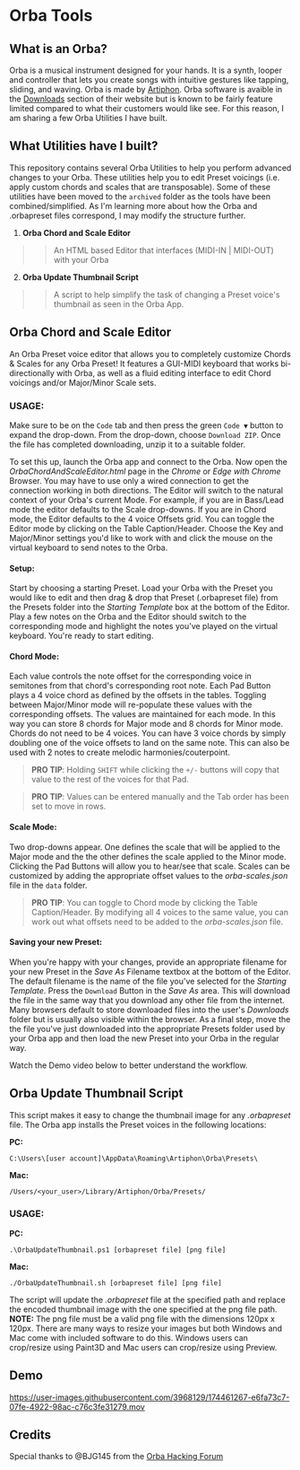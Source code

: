 # Orba Tools

## What is an Orba?
Orba is a musical instrument designed for your hands. It is a synth, looper and controller that lets you create songs with intuitive gestures like tapping, sliding, and waving.
Orba is made by [Artiphon](https://artiphon.com/pages/orba-by-artiphon).
Orba software is avaible in the [Downloads](https://artiphon.com/pages/downloads) section of their website but is known to be fairly feature limited compared to what their customers would like see. For this reason, I am sharing a few Orba Utilities I have built.

## What Utilities have I built?
This repository contains several Orba Utilities to help you perform advanced changes to your Orba. These utilities help you to edit Preset voicings (i.e. apply custom chords and scales that are transposable). Some of these utilities have been moved to the `archived` folder as the tools have been combined/simplified. As I'm learning more about how the Orba and .orbapreset files correspond, I may modify the structure further.

1. **Orba Chord and Scale Editor**
>> An HTML based Editor that interfaces (MIDI-IN | MIDI-OUT) with your Orba
2. **Orba Update Thumbnail Script**
>> A script to help simplify the task of changing a Preset voice's thumbnail as seen in the Orba App.

## Orba Chord and Scale Editor
An Orba Preset voice editor that allows you to completely customize Chords & Scales for any Orba Preset! It features a  GUI-MIDI keyboard that works bi-directionally with Orba, as well as a fluid editing interface to edit Chord voicings and/or Major/Minor Scale sets.
### USAGE:
Make sure to be on the `Code` tab and then press the green `Code ▼` button to expand the drop-down. From the drop-down, choose `Download ZIP`. Once the file has completed downloading, unzip it to a suitable folder.

To set this up, launch the Orba app and connect to the Orba. Now open the *OrbaChordAndScaleEditor.html* page in the *Chrome* or *Edge with Chrome* Browser. You may have to use only a wired connection to get the connection working in both directions. The Editor will switch to the natural context of your Orba's current Mode. For example, if you are in Bass/Lead mode the editor defaults to the Scale drop-downs. If you are in Chord mode, the Editor defaults to the 4 voice Offsets grid. You can toggle the Editor mode by clicking on the Table Caption/Header. Choose the Key and Major/Minor settings you'd like to work with and click the mouse on the virtual keyboard to send notes to the Orba.

#### Setup:
Start by choosing a starting Preset. Load your Orba with the Preset you would like to edit and then drag & drop that Preset (.orbapreset file) from the Presets folder into the *Starting Template* box at the bottom of the Editor. Play a few notes on the Orba and the Editor should switch to the corresponding mode and highlight the notes you've played on the virtual keyboard. You're ready to start editing.

#### Chord Mode:
Each value controls the note offset for the corresponding voice in semitones from that chord's corresponding root note. Each Pad Button plays a 4 voice chord as defined by the offsets in the tables. Toggling between Major/Minor mode will re-populate these values with the corresponding offsets. The values are maintained for each mode. In this way you can store 8 chords for Major mode and 8 chords for Minor mode. Chords do not need to be 4 voices. You can have 3 voice chords by simply doubling one of the voice offsets to land on the same note. This can also be used with 2 notes to create melodic harmonies/couterpoint.
>**PRO TIP**: Holding `SHIFT` while clicking the `+/-` buttons will copy that value to the rest of the voices for that Pad.

>**PRO TIP**: Values can be entered manually and the Tab order has been set to move in rows.

#### Scale Mode:
Two drop-downs appear. One defines the scale that will be applied to the Major mode and the the other defines the scale applied to the Minor mode. Clicking the Pad Buttons will allow you to hear/see that scale. Scales can be customized by adding the appropriate offset values to the *orba-scales.json* file in the `data` folder.
>**PRO TIP**: You can toggle to Chord mode by clicking the Table Caption/Header. By modifying all 4 voices to the same value, you can work out what offsets need to be added to the *orba-scales.json* file.

#### Saving your new Preset:
When you're happy with your changes, provide an appropriate filename for your new Preset in the *Save As* Filename textbox at the bottom of the Editor. The default filename is the name of the file you've selected for the *Starting Template*. Press the `Download` Button in the *Save As* area. This will download the file in the same way that you download any other file from the internet. Many browsers default to store downloaded files into the user's *Downloads* folder but is usually also visible within the browser. As a final step, move the the file you've just downloaded into the appropriate Presets folder used by your Orba app and then load the new Preset into your Orba in the regular way. 

Watch the Demo video below to better understand the workflow.

## Orba Update Thumbnail Script
This script makes it easy to change the thumbnail image for any *.orbapreset* file. The Orba app installs the Preset voices in the following locations:

**PC:**
```
C:\Users\[user account]\AppData\Roaming\Artiphon\Orba\Presets\
```
**Mac:**
```
/Users/<your_user>/Library/Artiphon/Orba/Presets/
```

### USAGE:
**PC:**
```
.\OrbaUpdateThumbnail.ps1 [orbapreset file] [png file]
```
**Mac:**
```
./OrbaUpdateThumbnail.sh [orbapreset file] [png file]
```
The script will update the *.orbapreset* file at the specified path and replace the encoded thumbnail image with the one specified at the png file path. **NOTE:** The png file must be a valid png file with the dimensions 120px x 120px. There are many ways to resize your images but both Windows and Mac come with included software to do this. Windows users can crop/resize using Paint3D and Mac users can crop/resize using Preview.

## Demo

https://user-images.githubusercontent.com/3968129/174461267-e6fa73c7-07fe-4922-98ac-c76c3fe31279.mov

## Credits
Special thanks to @BJG145 from the [Orba Hacking Forum](https://artiphon.freshdesk.com/support/discussions/topics/44001013185)
